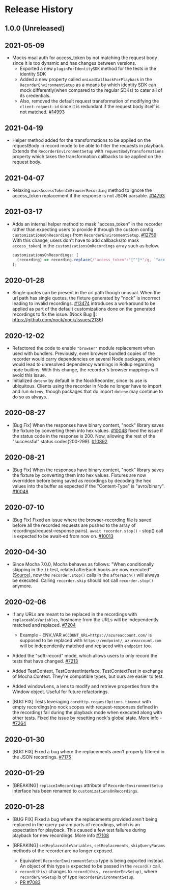 # Release History

## 1.0.0 (Unreleased)

## 2021-05-09

- Mocks msal auth for access_token by not matching the request body since it is too dynamic and has changes between versions.
  - Exported a new `pluginForIdentitySDK` method for the tests in the identity SDK
  - Added a new property called `onLoadCallbackForPlayback` in the `RecorderEnvironmentSetup` as a means by which identity SDK can mock differently(when compared to the regular SDKs) to cater all of its credentials.
  - Also, removed the default request transformation of modifying the `client-request-id` since it is redundant if the request body itself is not matched.
  [#14993](https://github.com/Azure/azure-sdk-for-js/pull/14993)

## 2021-04-19

- Helper method added for the transformations to be applied on the requestBody in record mode to be able to filter the requests in playback.
  Extends the `RecorderEnvironmentSetup` with `requestBodyTransformations` property which takes the transformation callbacks to be applied on the request body.

## 2021-04-07

- Relaxing `maskAccessTokenInBrowserRecording` method to ignore the access_token replacement if the response is not JSON parsable.
  [#14793](https://github.com/Azure/azure-sdk-for-js/pull/14793)

## 2021-03-17

- Adds an internal helper method to mask "access_token" in the recorder rather than expecting users to provide it through the custom config `customizationsOnRecordings` from `RecorderEnvironmentSetup`. [#12759](https://github.com/Azure/azure-sdk-for-js/pull/12759)
  With this change, users don't have to add callbacks(to mask `access_token`) in the `customizationsOnRecordings` array such as below.
  ```ts
  customizationsOnRecordings: [
    (recording) => recording.replace(/"access_token":"[^"]*"/g, `"access_token":"access_token"`)
  ];
  ```

## 2020-01-28

- Single quotes can be present in the url path though unusual. When the url path has single quotes, the fixture generated by "nock" is incorrect leading to invalid recordings. [#13474](https://github.com/Azure/azure-sdk-for-js/pull/13474) introduces a workaround to be applied as part of the default customizations done on the generated recordings to fix the issue.
  (Nock Bug 🐛: https://github.com/nock/nock/issues/2136)

## 2020-12-02

- Refactored the code to enable `"browser"` module replacement when used with bundlers. Previously, even browser bundled copies of the recorder would carry dependencies on several Node packages, which would lead to unresolved dependency warnings in Rollup regarding node builtins. With this change, the recorder's browser mappings will avoid this issue.
- Initialized `dotenv` by default in the NockRecorder, since its use is ubiquitous. Clients using the recorder in Node no longer have to import and run `dotenv`, though packages that do import `dotenv` may continue to do so as always.

## 2020-08-27

- [Bug Fix] When the responses have binary content, "nock" library saves the fixture by converting them into hex values. [#10048](https://github.com/Azure/azure-sdk-for-js/pull/10048) fixed the issue if the status code in the response is 200. Now, allowing the rest of the "successful" status codes(200-299).
  [#10892](https://github.com/Azure/azure-sdk-for-js/pull/10892)

## 2020-08-21

- [Bug Fix] When the responses have binary content, "nock" library saves the fixture by converting them into hex values. Fixtures are now overridden before being saved as recordings by decoding the hex values into the buffer as expected if the "Content-Type" is "avro/binary".
  [#10048](https://github.com/Azure/azure-sdk-for-js/pull/10048)

## 2020-07-10

- [Bug Fix] Fixed an issue where the browser-recording file is saved before all the recorded requests are pushed to the array of recordings(request-response pairs). `await recorder.stop()` - stop() call is expected to be await-ed from now on.
  [#10013](https://github.com/Azure/azure-sdk-for-js/pull/10013)

## 2020-04-30

- Since Mocha 7.0.0, Mocha behaves as follows: "When conditionally skipping in the `it` test, related afterEach hooks are now executed"
  ([Source](https://github.com/mochajs/mocha/blob/master/CHANGELOG.md#700--2020-01-05)), now the `recorder.stop()` calls in the `afterEach()` will always be executed. Calling `recorder.skip` should not call `recorder.stop()` anymore.

## 2020-02-06

- If any URLs are meant to be replaced in the recordings with `replaceableVariables`, hostname from the URLs will be independently matched and replaced. [#7204](https://github.com/Azure/azure-sdk-for-js/issues/7204)
  - Example - ENV_VAR `ACCOUNT_URL=https://azureaccount.com/` is supposed to be replaced with `https://endpoint/`, `azureaccount.com` will be independently matched and replaced with `endpoint` too.
- Added the "soft-record" mode, which allows users to only record the tests that have changed. [#7213](https://github.com/Azure/azure-sdk-for-js/issues/7213)
- Added TestContext, TestContextInterface, TestContextTest in exchange of Mocha.Context. They're compatible types, but ours are easier to test.
- Added windowLens, a lens to modify and retrieve properties from the Window object. Useful for future refactorings.

- [BUG FIX] Tests leveraging `coreHttp.requestOptions.timeout` with empty recordings(no nock scopes with request-responses defined in the recording) fail during the playback mode when executed along with other tests. Fixed the issue by resetting nock's global state. More info - [#7264](https://github.com/Azure/azure-sdk-for-js/issues/7264)

## 2020-01-30

- [BUG FIX] Fixed a bug where the replacements aren't properly filtered in the JSON recordings. [#7175](https://github.com/Azure/azure-sdk-for-js/issues/7175)

## 2020-01-29

- [BREAKING] `replaceInRecordings` attribute of `RecorderEnvironmentSetup` interface has been renamed to `customizationsOnRecordings`.

## 2020-01-28

- [BUG FIX] Fixed a bug where the replacements provided aren't being replaced in the query-param parts of recordings, which is an expectation for playback. This caused a few test failures during playback for new recordings. More info [#7108](https://github.com/Azure/azure-sdk-for-js/issues/7108)

- [BREAKING] `setReplaceableVariables`, `setReplacements`, `skipQueryParams` methods of the recorder are no longer exposed.

  - Equivalent `RecorderEnvironmentSetup` type is being exported instead. An object of this type is expected to be passed in the `record()` call.
  - `record(this)` changes to `record(this, recorderEnvSetup)`, where `recorderEnvSetup` is of type `RecorderEnvironmentSetup`.
  - [PR #7083](https://github.com/Azure/azure-sdk-for-js/pull/7083)
